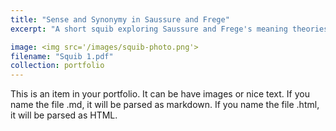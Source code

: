 ```yaml
---
title: "Sense and Synonymy in Saussure and Frege"
excerpt: "A short squib exploring Saussure and Frege's meaning theories which, while contemporary, are seldom analyzed together"

image: <img src='/images/squib-photo.png'>
filename: "Squib 1.pdf"
collection: portfolio
---
```


This is an item in your portfolio. It can be have images or nice text. If you name the file .md, it will be parsed as markdown. If you name the file .html, it will be parsed as HTML. 
